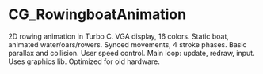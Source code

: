 # CG_RowingboatAnimation
2D rowing animation in Turbo C. VGA display, 16 colors. Static boat, animated water/oars/rowers. Synced movements, 4 stroke phases. Basic parallax and collision. User speed control. Main loop: update, redraw, input. Uses graphics lib. Optimized for old hardware.
